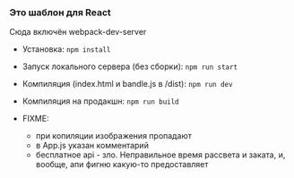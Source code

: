 ### Это шаблон для React  
   Сюда включён webpack-dev-server
  
* Установка: ```npm install```
  
* Запуск локального сервера (без сборки): ```npm run start```  
* Компиляция (index.html и bandle.js в /dist): ```npm run dev```  
* Компиляция на продакшн: ```npm run build```
  
* FIXME:
  * при копиляции изображения пропадают
  * в App.js указан комментарий
  * бесплатное api - зло. Неправильное время рассвета и заката, и, вообще, апи фигню какую-то предоставляет
